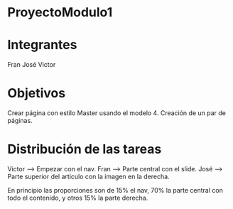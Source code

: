 ProyectoModulo1
===============

Integrantes
===========
Fran
José
Victor

Objetivos
=========

Crear página con estilo Master usando el modelo 4. Creación de un par de páginas.

Distribución de las tareas
==========================

Victor --> Empezar con el nav.
Fran --> Parte central con el slide.
José --> Parte superior del articulo con la imagen en la derecha.


En principio las proporciones son de 15% el nav, 70% la parte central con todo el contenido, y otros 15% la parte derecha.
